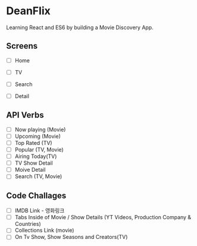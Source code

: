 # DeanFlix

Learning React and ES6 by building a Movie Discovery App.

## Screens

- [ ] Home
- [ ] TV
- [ ] Search
- [ ] Detail 


## API Verbs

- [ ] Now playing (Movie)
- [ ] Upcoming (Movie)
- [ ] Top Rated (TV)
- [ ] Popular (TV, Movie)
- [ ] Airing Today(TV)
- [ ] TV Show Detail
- [ ] Moive Detail
- [ ] Search (TV, Movie)

## Code Challages

- [ ] IMDB Link - 영화링크
- [ ] Tabs Inside of Movie / Show Details (YT Videos, Production Company & Countries)
- [ ] Collections Link (movie)
- [ ] On Tv Show, Show Seasons and Creators(TV)